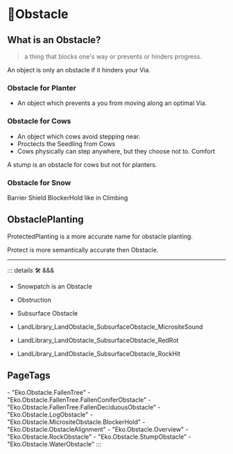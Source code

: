 # 🔻<via>Obstacle</via>

## What is an Obstacle?

> a thing that blocks one's way or prevents or hinders progress.

An object is only an obstacle if it hinders your Via.

### Obstacle for Planter

- An object which prevents a you from moving along an optimal Via.

### Obstacle for Cows

- An object which cows avoid stepping near.
- Proctects the Seedling from Cows
- Cows physically can step anywhere, but they choose not to. Comfort

A stump is an obstacle for cows but not for planters.

### Obstacle for Snow

Barrier
Shield
<eko>BlockerHold</eko> like in Climbing

## ObstaclePlanting

ProtectedPlanting is a more accurate name for obstacle planting.

Protect is more semantically accurate then Obstacle.

---

<!-- =================================================== -->
<!-- =================================================== -->
<!-- =================================================== -->
<!-- =================================================== -->
<!-- =================================================== -->
::: details 🛠 <dev>&&&</dev>

- Snowpatch is an Obstacle

- Obstruction
- Subsurface Obstacle
- LandLibrary_LandObstacle_SubsurfaceObstacle_MicrositeSound
- LandLibrary_LandObstacle_SubsurfaceObstacle_RedRot
- LandLibrary_LandObstacle_SubsurfaceObstacle_RockHit

<h2>PageTags</h2>
- "Eko.Obstacle.FallenTree"
- "Eko.Obstacle.FallenTree.FallenConiferObstacle"
- "Eko.Obstacle.FallenTree.FallenDeciduousObstacle"
- "Eko.Obstacle.LogObstacle"
- "Eko.Obstacle.MicrositeObstacle.BlockerHold"
- "Eko.Obstacle.ObstacleAlignment"
- "Eko.Obstacle.Overview"
- "Eko.Obstacle.RockObstacle"
- "Eko.Obstacle.StumpObstacle"
- "Eko.Obstacle.WaterObstacle"
:::
